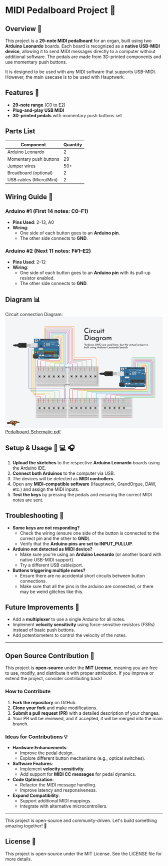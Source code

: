 # MIDI Pedalboard Project 🎹

## Overview 📖
This project is a **29-note MIDI pedalboard** for an organ, built using two **Arduino Leonardo** boards. Each board is recognized as a **native USB-MIDI device**, allowing it to send MIDI messages directly to a computer without additional software. The pedals are made from 3D-printed components and use momentary push buttons.

It is designed to be used with any MIDI software that supports USB-MIDI. However, the main usecase is to be used with Hauptwerk.

## Features 🌟
- **29-note range** (C0 to E2)
- **Plug-and-play USB MIDI** 
- **3D-printed pedals** with momentary push buttons set

## Parts List
| Component                  | Quantity |
|----------------------------|----------|
| Arduino Leonardo           | 2        |
| Momentary push buttons  | 29       |
| Jumper wires               | 50+      |
| Breadboard (optional)       | 2        |
| USB cables (Micro/Mini)     | 2        |

## Wiring Guide 🔌
### **Arduino #1 (First 14 notes: C0–F1)**
- **Pins Used**: 2–13, A0  
- **Wiring**:
  - One side of each button goes to an **Arduino pin**.
  - The other side connects to **GND**.

### **Arduino #2 (Next 11 notes: F#1–E2)**
- **Pins Used**: 2–12  
- **Wiring**:
  - One side of each button goes to an **Arduino pin** with its pull-up resistor enabled.
  - The other side connects to **GND**.

## Diagram 📊
Circuit connection Diagram: ![Pedalboard Diagram](./assets/Pedalboard.png)
<a href="./assets/Pedalboard-Schematic.pdf">Pedalboard-Schematic.pdf</a>
## Setup & Usage 🎹 💻 🎧 
1. **Upload the sketches** to the respective **Arduino Leonardo** boards using the Arduino IDE.
2. **Connect both Arduinos** to the computer via USB.
3. The devices will be detected as **MIDI controllers**.
4. Open any **MIDI-compatible software** (Hauptwerk, GrandOrgue, DAW, etc.) and assign the MIDI inputs.
5. **Test the keys** by pressing the pedals and ensuring the correct MIDI notes are sent.

## Troubleshooting 🤔
- **Some keys are not responding?**
  - Check the wiring (ensure one side of the button is connected to the correct pin and the other to **GND**).
  - Verify that the **Arduino pins are set to INPUT_PULLUP**.
- **Arduino not detected as MIDI device?**
  - Make sure you're using an **Arduino Leonardo** (or another board with native USB-MIDI support).
  - Try a different USB cable/port.
- **Buttons triggering multiple notes?**
  - Ensure there are no accidental short circuits between button connections.
  - Make sure that all the pins in the arduino are connected, or there may be weird glitches like this.

## Future Improvements 🔮
- Add a **multiplexer** to use a single Arduino for all notes.
- Implement **velocity sensitivity** using force-sensitive resistors (FSRs) instead of basic push buttons.
- Add potentiometers to control the velocity of the notes.

---

## Open Source Contribution 🤝
This project is **open-source** under the **MIT License**, meaning you are free to use, modify, and distribute it with proper attribution. If you improve or extend the project, consider contributing back!

### How to Contribute 
1. **Fork the repository** on GitHub.
2. **Clone your fork** and make modifications.
3. **Submit a pull request (PR)** with a detailed description of your changes.
4. Your PR will be reviewed, and if accepted, it will be merged into the main branch.

### Ideas for Contributions 💡
- **Hardware Enhancements**:
  - Improve the pedal design.
  - Explore different button mechanisms (e.g., optical switches).
- **Software Features**:
  - Implement **velocity sensitivity**.
  - Add support for **MIDI CC messages** for pedal dynamics.
- **Code Optimization**:
  - Refactor the MIDI message handling.
  - Improve latency and responsiveness.
- **Expand Compatibility**:
  - Support additional MIDI mappings.
  - Integrate with alternative microcontrollers.
---
 This project is open-source and community-driven. Let's build something amazing together! 🚀

## License 📜
This project is open-source under the MIT License. See the LICENSE file for more details.
